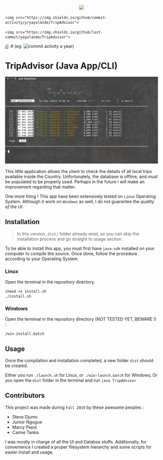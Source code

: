 <p align="center">
	<img src="https://img.shields.io/tokei/lines/github/yayolande/TripAdvisor">

	<img src="https://img.shields.io/github/commit-activity/y/yayolande/TripAdvisor">

	<img src="https://img.shields.io/github/last-commit/yayolande/TripAdvisor">
</p>

<!--
<p align="center"><img src="https://img.shields.io/badge/Windows-not%20fully%20supported-red?style=for-the-badge"></p>
-->

[//]: # (I used 'p' tag fot the badges because I needed to center the element.)
[//]: # (Otherwise, a good image old image with markdown syntax will have worked.)
[//]: # (eg: ![commit activity a year](https://img.shields.io/tokei/lines/github/yayolande/TripAdvisor))

# TripAdvisor (Java App/CLI)
![TripAdvisor Screenshoot](./img/tripAdvisorMenu.png)

This little application allows the client to check the details of all local trips available inside the Country.
Unfortunately, the database is offline, and must be populated to be properly used. Perhaps in the future I will make an improvement regarding that matter.

One more thing ! This app have been extensively tested on `Linux` Operating System. Although it work on `Windows` as well, I do not guarantee the *quality of the UI*.

## Installation

> In this version, `dist/` folder already exist, so you can skip the installation process and go straight to usage section.

To be able to install this app, you must first have `java-sdk` installed on your computer to compile the source.
Once done, follow the procedure according to your Operating System.

### Linux

Open the terminal in the repository directory.

```
chmod +x install.sh
./install.sh
```

### Windows

Open the terminal in the repository directory (NOT TESTED YET, BEWARE !) :

```
/win-install.batch
```

## Usage

Once the compilation and installation completed, a new folder `dist` should be created.

Either you run `./launch.sh` for Linux, or `./win-launch.batch` for Windows,
Or you open the `dist` folder in the terminal and run `java TripAdvisor`

## Contributors

This project was made during `Fall 2019` by these awesome peoples :

* Steve Djumo
* Junior Ngogue
* Marcy Pepsi
* Carine Tanka

I was mostly in charge of all the UI and Databse stuffs.
Additionally, for convenience I created a proper filesystem hierarchy and some scripts for easier install and usage.
